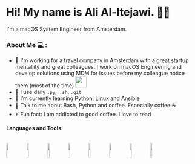 <h1 align="left">Hi! My name is Ali Al-Itejawi. 👋🤓</h2>
<p align="left">I'm a macOS System Engineer from Amsterdam.</p>


### About Me 💻 :
- 🏦 I'm working for a travel company in Amsterdam with a great startup mentallity and great colleagues. I work on macOS Engineering and develop solutions using MDM for issues before my colleague notice them (most of the time)
      <img src="https://media.giphy.com/media/WUlplcMpOCEmTGBtBW/giphy.gif" width="30">
- 🤔 I use daily ```.py```,``` .sh```, ```.git```
- 🌱 I’m currently learning Python, Linux and Ansible
- 💬 Talk to me about Bash, Python and coffee. Especially coffee ☕
- ⚡ Fun fact: I am addicted to good coffee. I love to read

**Languages and Tools:** 

<!-- Your github readme stats
You can use this api: https://github.com/anuraghazra/github-readme-stats
-->
<p>
  <!-- Your languages and tools. Be careful with the alignment. 
  You can use this sites to get logos: https://www.vectorlogo.zone or https://simpleicons.org/
  -->
  <br />
    <code><img width="10%" src="https://www.vectorlogo.zone/logos/gnu_bash/gnu_bash-ar21.svg"></code>
    <code><img width="10%" src="https://www.vectorlogo.zone/logos/python/python-ar21.svg"></code>
    <code><img width="10%" src="https://www.vectorlogo.zone/logos/git-scm/git-scm-ar21.svg"></code>
    <code><img width="10%" src="https://www.vectorlogo.zone/logos/mysql/mysql-ar21.svg"></code>
    <code><img width="10%" src="https://www.vectorlogo.zone/logos/jamf/jamf-ar21.svg"></code> 
    <code><img width="10%" src="https://www.vectorlogo.zone/logos/centos/centos-ar21.svg"></code>
    <code><img width="10%" src="https://www.vectorlogo.zone/logos/puppet/puppet-ar21.svg"></code>
    <code><img width="10%" src="https://www.vectorlogo.zone/logos/apple/apple-ar21.svg"></code>
</p>

